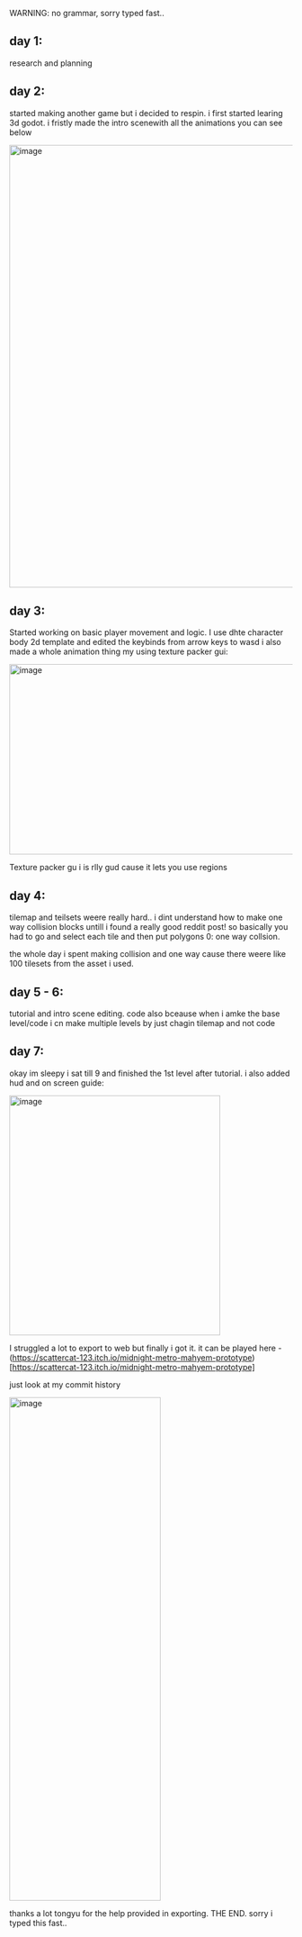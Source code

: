 WARNING: no grammar, sorry typed fast..

## day 1:
research and planning

## day 2: 
started making another game but i decided to respin.
i first started learing 3d godot. i fristly made the intro scenewith all the animations you can see below

<img width="1164" height="786" alt="image" src="https://github.com/user-attachments/assets/0bcd1eb9-63d0-4365-bc7a-7e9de1b36da5" />

## day 3:
Started working on basic player movement and logic.
I use dhte character body 2d template and edited the keybinds from arrow keys to wasd
i also made a whole animation thing my using texture packer gui:

<img width="1199" height="338" alt="image" src="https://github.com/user-attachments/assets/5c775a97-2404-474a-9d88-41c6344394fc" />

Texture packer gu i is rlly gud cause it lets you use regions

## day 4:
tilemap and teilsets weere really hard..
i dint understand how to make one way collision blocks untill i found a really good reddit post!
so basically you had to go and select each tile and then put polygons 0: one way collsion.

the whole day i spent making collision and one way cause there weere like 100 tilesets from the asset i used.

## day 5 - 6:
tutorial and intro scene editing. code also
bceause when i amke the base level/code i cn make multiple levels by just chagin tilemap and not code

## day 7:
okay im sleepy i sat till 9 and finished the 1st level after tutorial. i also added hud and on screen guide:

<img width="375" height="426" alt="image" src="https://github.com/user-attachments/assets/16b26b8e-eeb0-4568-bcfa-2b6dac82adb3" />

I struggled a lot to export to web but finally i got it. it can be played here - (https://scattercat-123.itch.io/midnight-metro-mahyem-prototype)[https://scattercat-123.itch.io/midnight-metro-mahyem-prototype]

just look at my commit history

<img width="269" height="894" alt="image" src="https://github.com/user-attachments/assets/c5ae8e99-8928-47a0-9b10-d9ef1b2c5e26" />

thanks a lot tongyu for the help provided in exporting.
THE END. 
sorry i typed this fast..

